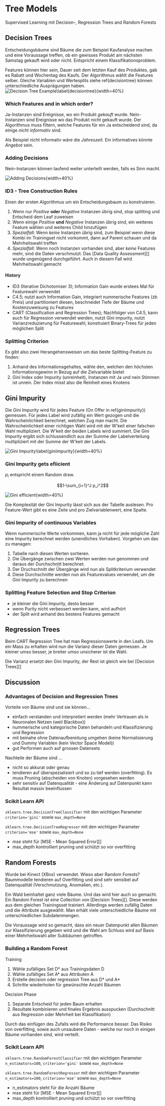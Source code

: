 # Tree Models

Supervised Learning mit Decision-, Regression Trees and Random Forests

## Decision Trees

Entscheidungsbäume sind Bäume die zum Beispiel Kaufanalyse machen und eine Voraussage treffen, ob
ein gewisses Produkt am nächsten Samstag gekauft wird oder nicht. Entspricht einem
Klassifikationsproblem.

Features können hier sein, Dauer seit dem letzten Kauf des Produktes, gab es Rabatt und Wochentag
des Kaufs. Der Algorithmus wählt die Features selber. Gleiche Variablen und Wertesplits siehe
ref{decisiontree} können unterschiedliche Ausprägungen haben.
![Decision Tree Example\label{decisiontree}](images/decisiontree.png){width=40%}

### Which Features and in which order?

Ja-Instanzen sind Ereignisse, wo ein Produkt *gekauft* wurde. Nein-Instanzen sind Ereignisse wo das
Produkt *nicht* gekauft wurde. Der Algorithmus muss filtern, welche Features für ein Ja entscheidend
sind, da einige *nicht informativ* sind.

Als Beispiel nicht informativ wäre die *Jahreszeit*. Ein informatives könnte *Angebot* sein.

### Adding Decisions

Nein-Instanzen können laufend weiter unterteilt werden, falls es Sinn macht.

![Adding Decisions](images/addingdecisions.png){width=40%}

### ID3 - Tree Construction Rules

Einen der ersten Algorithmus um ein Entscheidungsbaum zu konstruieren.

1. Wenn nur *Positive* **oder** *Negative* Instanzen übrig sind, stop splitting und Entscheid dem
   Leaf zuweisen
1. Wenn einige *Positive* **und** *Negative* Instanzen übrig sind, ein weiteres Feature wählen und
   weiteres Child hinzufügen
1. *Spezialfall*: Wenn *keine* Instanzen übrig sind, zum Beispiel wenn diese Kombi im Trainingset
   nicht vorkommt, dann auf Parent schauen und da Mehrheitswahl treffen
1. *Spezialfall*: Wenn noch Instanzen vorhanden sind, aber *keine* Features mehr, sind die Daten
   verschmutzt. Das [Data Quality Assessment][] wurde ungenügend durchgeführt. Auch in diesem Fall
   wird Mehrheitswahl gemacht

#### History

* ID3 (Iterative Dichotomiser 3); Information Gain wurde erstees Mal für Featurewahl verwendet
* C4.5; nutzt auch Information Gain, integriert nummerische Features (zb Preis) und partitioniert
  diesen, beschneidet Tiefe der Bäume und Kostenzuweisung zu Features
* CART (Classification and Regression Trees); Nachfolger von C4.5, kann auch für Regression
  verwendet werden, nutzt Gini impurity, nutzt Varianzreduzierung für Featurewahl, konstruiert
  Binary-Trees für jeden möglichen Split

### Splitting Criterion

Es gibt also zwei Herangehensweisen um das beste Splitting-Feature zu finden:

1. Anhand des Informationsgehaltes, wähle den, welchen den höchsten Informationsgewinn in Bezug auf
   die Zielvariable bietet
1. Gini Index oder Impurity (unreinheit), Instanzen mit Ja und nein Stimmen ist unrein. Der Index
   misst also die Reinheit eines Knotens

## Gini Impurity

Die Gini Impurity wird für jedes Feature (On Offer in ref{giniimpurity}) gemessen. Für jedes Label
wird zufällig ein Wert gezogen und die Wahrscheinlichkeit berechnet, welchen Zug man macht. Die
Wahrscheinlichkeit einer richtigen Wahl wird mit der W'keit einer falschen Wahl multipliziert. Die
W'keit der beiden Labels wird summiert. Die Gini Impurity ergibt sich schlussendlich aus der Summe
der Labelverteilung multipliziert mit der Summe der W'keit der Labels.

![Gini Impurity\label{giniimpurity}](images/giniimpurity.png){width=40%}

### Gini Impurity gets efiicient

$p_i$ entspricht einem Random draw.

$$1-\sum_{i=1}^J p_i^2$$

![Gini efficient](images/giniefficient.png){width=40%}

Die Komplexität der Gini Impurity lässt sich aus der Tabelle auslesen. Pro Feature-Wert gibt es eine
Zeile und pro Zielvariablenwert, eine Spalte.

### Gini Impurity of continuous Variables

Wenn nummerische Werte vorkommen, kann ja nicht für jede mögliche Zahl eine Impurity berechnet
werden (unendliches Vorhaben). Vorgehen um das zu managen:

1. Tabelle nach diesen Werten sortieren.
1. Die Übergänge zwischen zwei Werten werden nun genommen und daraus der Durchschnitt berechnet.
1. Der Druchschnitt der Übergänge wird nun als Splitkriterium verwendet
1. Diese Durchschnitte werden nun als Featurevalues verwendet, um die Gini Impurity zu berechnen

### Splitting Feature Selection and Stop Criterion

* je kleiner die Gini Impurity, desto besser
* wenn Purity nicht verbessert werden kann, wird aufhört
* der Split wird anhand des bestens Features gemacht

## Regression Trees

Beim CART Regression Tree hat man Regressionswerte in den Leafs. Um ein Mass zu erhalten wird nun
die Varianz dieser Daten gemessen. Je kleiner umso besser, je breiter umso unsicherer ist die Wahl.

Die Varianz ersetzt den Gini Impurity, der Rest ist gleich wie bei [Decision Trees][]

## Discussion

### Advantages of Decision and Regression Trees

Vorteile von Bäume sind und sie können...

* einfach verstanden und interpretiert werden (mehr Vertrauen als in Neuronalen Netzen (weil
  Blackbox))
* nummerische und kategorische Daten behandeln und Klassifizierung und Regression
* mit beinahe ohne Datenaufbereitung umgehen (keine Normalisierung und Dummy Variablen (kein Vector
  Space Model))
* gut Performen auch auf grossen Datensets

Nachteile der Bäume sind ...

* nicht so akkurat oder genau
* tendieren auf überspezialisiert und so zu tief werden (overfitting). Es muss Pruning (abscheiden
  von Knoten) vorgesehen werden
* sehr sensitiv auf Datenqualität - eine Änderung auf Datenpunkt kann Resultat massiv beeinflussen

### Scikit Learn API

`sklearn.tree.DecisionTreeClassifier` mit den wichtigen Parameter `criterion='gini'`
sowie `max_depth=None`

`sklearn.tree.DecisionTreeRegressor` mit den wichtigen Parameter `criterion='mse'`
sowie `max_depth=None`

* mse steht für [MSE - Mean Squared Error][]
* max_depth kontrolliert pruning und schützt so vor overfitting

## Random Forests

Wurde bei Kinect (XBox) verwendet. Wieso aber Random Forests? Baummodelle tendieren auf Overfitting
und sind sehr sensibel auf Datenqualität (Verschmutzung, Anomalien, etc.).

Ein Wald beinhaltet ganz viele Bäume. Und das wird hier auch so gemacht. Ein Random Forest ist eine
Collection von [Decision Trees][]. Diese werden aus dem gleichen Trainingsset trainiert. Allerdings
werden zufällig Daten und die Attribute ausgewählt. Man erhält viele unterschiedliche Bäume mit
unterschiedlichen Subdatenmengen.

Die Voraussage wird so gemacht, dass ein neuer Datenpunkt allen Bäumen zur Klassifizierung gegeben wird und die Wahl am Schluss wird auf Basis einer Mehrheitswahl aller Subbäumen getroffen.

### Building a Random Forest

Training

1. Wähle zufälliges Set D* aus Trainingsdaten D
1. Wähle zufälliges Set A* aus Attributen A
1. Erstelle decision oder regression Tree aus D* und A*
1. Schritte wiederholen für gewünschte Anzahl Bäumen

Decision Phase

1. Separate Entscheid für jeden Baum erhalten
1. Resultate kombinieren und finales Ergebnis ausspucken (Durchschnitt aus Regression oder Mehrheit bei Klassifikation)

Durch das einfügen des Zufalls wird die Performance besser. Das Risiko von overfitting, sowie auch unsaubere Daten - welche nur noch in einigen Bäume vorhanden sind, wird verteilt.

### Scikit Learn API

`sklearn.tree.RandomForestClassifier` mit den wichtigen Parameter `n_estimators=100`, `criterion='gini'` sowie `max_depth=None`

`sklearn.tree.RandomForestRegressor` mit den wichtigen Parameter `n_estimators=100`, `criterion='mse'`
sowie `max_depth=None`

* n_estimators steht für die Anzahl Bäume
* mse steht für [MSE - Mean Squared Error][]
* max_depth kontrolliert pruning und schützt so vor overfitting
